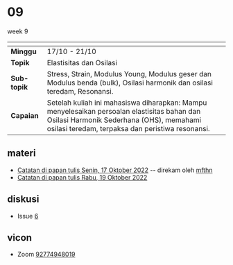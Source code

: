 # 09
week 9

<span> | <span>
:- | :-
**Minggu** | 17/10 - 21/10
**Topik** | Elastisitas dan Osilasi
**Sub-topik** | Stress, Strain, Modulus Young, Modulus geser dan Modulus benda (bulk), Osilasi harmonik dan osilasi teredam, Resonansi.
**Capaian** | Setelah kuliah ini mahasiswa diharapkan: Mampu menyelesaikan persoalan elastisitas bahan dan Osilasi Harmonik Sederhana (OHS), memahami osilasi teredam, terpaksa dan peristiwa resonansi.


## materi
+ [Catatan di papan tulis Senin, 17 Oktober 2022](https://github.com/dudung/fi1101-04-2022-1/issues/6#issuecomment-1285004909) -- direkam oleh [mfthn](https://github.com/mfthn)
+ [Catatan di papan tulis Rabu, 19 Oktober 2022](text/blackboard-19oct2022.md)

## diskusi
+ Issue [6](https://github.com/dudung/fi1101-04-2022-1/issues/6)

## vicon
+ Zoom [92774948019](https://itb-ac-id.zoom.us/j/92774948019?pwd=WVVBRllUQlpabkVmdXJ3d1hvNmtBUT09)
